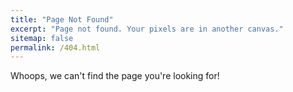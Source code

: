 ```yaml
---
title: "Page Not Found"
excerpt: "Page not found. Your pixels are in another canvas."
sitemap: false
permalink: /404.html
---
```


Whoops, we can't find the page you're looking for! 

<script>
  var GOOG_FIXURL_LANG = 'en';
  var GOOG_FIXURL_SITE = '{{ site.url }}'
</script>
<script src="https://linkhelp.clients.google.com/tbproxy/lh/wm/fixurl.js">
</script>
